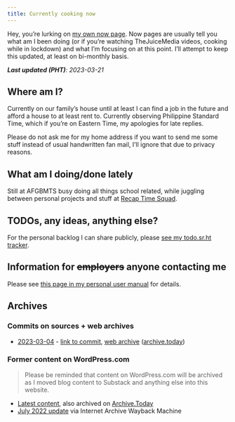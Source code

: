 ```yaml
---
title: Currently cooking now
---
```


Hey, you’re lurking on [my own now page][nowpage-info].
Now pages are usually tell you what am I been doing (or if you’re watching TheJuiceMedia videos, cooking while in lockdown) and what I’m
focusing on at this point. I’ll attempt to keep this updated, at least on bi-monthly basis.

[nowpage-info]: https://nownownow.com/about

_**Last updated (PHT)**: 2023-03-21_

## Where am I?

Currently on our family’s house until at least I can find a job in the future and afford a house to at least rent to.
Currently observing Philippine Standard Time, which if you’re on Eastern Time, my apologies for late replies.

Please do not ask me for my home address if you want to send me some stuff instead of usual handwritten fan mail, I’ll ignore that due to privacy reasons.

## What am I doing/done lately

Still at AFGBMTS busy doing all things school related, while juggling between personal projects and stuff at [Recap Time Squad](https://recaptime.eu.org).

## TODOs, any ideas, anything else?

For the personal backlog I can share publicly, please [see my todo.sr.ht tracker](https://todo.sr.ht/~ajhalili2006/ajhalili2006).

## Information for ~~employers~~ anyone contacting me

Please see [this page in my personal user manual](https://andreijiroh.eu.org/user-manual/job-employment-availability) for details.

## Archives

### Commits on sources + web archives

* [2023-03-04](https://github.com/ajhalili2006/tildeverse-web/blob/c6693426cf44d99297c4b3409571b3482dfc463e/markdown/now.md) - [link to commit](https://github.com/ajhalili2006/tildeverse-web/commit/c6693426cf44d99297c4b3409571b3482dfc463e), [web archive](https://web.archive.org/web/20230320175751/https://andreijiroh.eu.org/now/) ([archive.today](https://archive.is/0xZ7V))

### Former content on WordPress.com

> Please be reminded that content on WordPress.com will be archived as I moved blog content to Substack and anything else into this website.

* [Latest content](https://ajhalili2006.wordpress.com/now/), also archived on [Archive.Today]()
* [July 2022 update](https://web.archive.org/web/20221011021323/https://ajhalili2006.wordpress.com/now/) via Internet Archive Wayback Machine